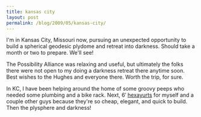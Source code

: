 ```yaml
---
title: kansas city
layout: post
permalink: /blog/2009/05/kansas-city/
---
```


I'm in Kansas City, Missouri now, pursuing an unexpected opportunity to build a spherical geodesic plydome and retreat into darkness. Should take a month or two to prepare. We'll see!

The Possibility Alliance was relaxing and useful, but ultimately the folks there were not open to my doing a darkness retreat there anytime soon. Best wishes to the Hughes and everyone there. Worth the trip, for sure.

In KC, I have been helping around the home of some groovy peeps who needed some plumbing and a bike rack. Next, 6′ [hexayurts](http://hexayurt.com) for myself and a couple other guys because they're so cheap, elegant, and quick to build. Then the plysphere and darkness!

